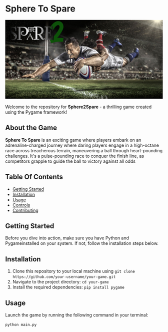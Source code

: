 # Sphere To Spare

![Sphere To Spare](loader1.png)

Welcome to the repository for **Sphere2Spare** - a thrilling game created using the Pygame framework!

## About the Game
**Sphere To Spare** is an exciting game where players embark on an adrenaline-charged journey where daring players engage in a high-octane race across treacherous terrain, maneuvering a ball through heart-pounding challenges. It's a pulse-pounding race to conquer the finish line, as competitors grapple to guide the ball to victory against all odds

## Table Of Contents
- [Getting Started](#getting-started)
- [Installation](#installation)
- [Usage](#usage)
- [Controls](#controls)
- [Contributing](#contributing)

## Getting Started
Before you dive into action, make sure you have Python and Pygameinstalled on your system. If not, follow the installation steps below.

## Installation
1. Clone this repository to your local machine using `git clone https://github.com/your-username/your-game.git`
2. Navigate to the project directory: `cd your-game`
3. Install the required dependencies: `pip install pygame`

## Usage
Launch the game by running the following command in your terminal:
```bash
python main.py
